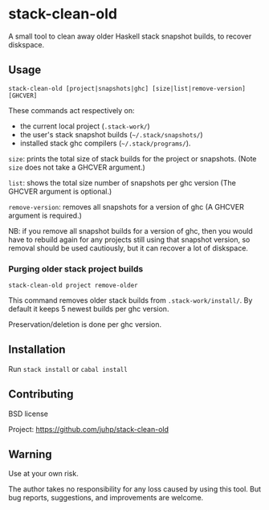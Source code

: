 # stack-clean-old

A small tool to clean away older Haskell stack snapshot builds,
to recover diskspace.

## Usage
```
stack-clean-old [project|snapshots|ghc] [size|list|remove-version] [GHCVER]
```
These commands act respectively on:

- the current local project (`.stack-work/`)
- the user's stack snapshot builds (`~/.stack/snapshots/`)
- installed stack ghc compilers  (`~/.stack/programs/`).

`size`:
    prints the total size of stack builds for the project or snapshots.
    (Note `size` does not take a GHCVER argument.)

`list`:
    shows the total size number of snapshots per ghc version
    (The GHCVER argument is optional.)

`remove-version`:
    removes all snapshots for a version of ghc
    (A GHCVER argument is required.)

NB: if you remove all snapshot builds for a version of ghc, then you would have to rebuild again for any projects still using that snapshot version, so removal should be used cautiously, but it can recover a lot of diskspace.

### Purging older stack project builds
```
stack-clean-old project remove-older
```
This command removes older stack builds from `.stack-work/install/`.
By default it keeps 5 newest builds per ghc version.

Preservation/deletion is done per ghc version.

## Installation

Run `stack install` or `cabal install`

## Contributing
BSD license

Project: https://github.com/juhp/stack-clean-old

## Warning
Use at your own risk.

The author takes no responsibility for any loss caused by using this tool.
But bug reports, suggestions, and improvements are welcome.
